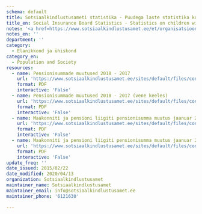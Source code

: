 ```yaml
---
schema: default
title: Sotsiaalkindlustusameti statistika - Puudega laste statistika kohalike omavalitsuste lõikes
title_en: Social Insurance Board Statistics - Statistics on children with disabilities by municipality
notes: '<a href=https://www.sotsiaalkindlustusamet.ee/et/organisatsioon-kontaktid/statistika-ja-aruandlus>Sotsiaalkindlustusameti poolt avaldatud statistilised andmekogumid ja aruanded</a>.'
notes_en: ''
department: ''
category:
  - Elanikkond ja ühiskond
category_en:
  - Population and Society
resources:
  - name: Pensionisummade muutused 2018 - 2017
    url: 'https://www.sotsiaalkindlustusamet.ee/sites/default/files/content-editors/Statistika/pension_ja_tulumaks/pension_tulumaks_2018_vs_2017_uuendatatud_vol_1.pdf'
    format: PDF
    interactive: 'False'
  - name: Pensionisummade muutused 2018 - 2017 (vene keeles)
    url: 'https://www.sotsiaalkindlustusamet.ee/sites/default/files/content-editors/Statistika/pension_ja_tulumaks/pension_tulumaks_2018_vs_2017_RU.pdf'
    format: PDF
    interactive: 'False'
  - name: Maakonniti ja pensioni liigiti pensionisumma muutus jaanuar 2018 - detsember 2017
    url: 'https://www.sotsiaalkindlustusamet.ee/sites/default/files/content-editors/Statistika/pension_ja_tulumaks/maakonniti_ja_pensioniliigiti_pensionisumma_muutus_jaanuar_2018_vs_detsember_2017.pdf'
    format: PDF 
    interactive: 'False'
  - name: Maakonniti ja pensioni liigiti pensionisumma muutus jaanuar 2018 - detsember 2017 (vene keeles)
    url: 'https://www.sotsiaalkindlustusamet.ee/sites/default/files/content-editors/Statistika/pension_ja_tulumaks/maakonniti_ja_pensioniliigiti_pensionisumma_muutus_jaanuar_2018_vs_detsember_2017_RU.pdf'
    format: PDF
    interactive: 'False'
update_freq: ''
date_issued: 2015/02/22
date_modified: 2020/04/13
organization: Sotsiaalkindlustusamet
maintainer_name: Sotsiaalkindlustusamet
maintainer_email: info@sotsiaalkindlustusamet.ee
maintainer_phone: '6121630'

---
```

